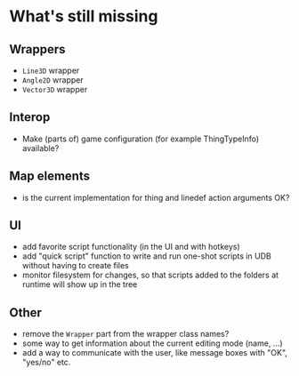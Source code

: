 # What's still missing
## Wrappers
- `Line3D` wrapper
- `Angle2D` wrapper
- `Vector3D` wrapper

## Interop
- Make (parts of) game configuration (for example ThingTypeInfo) available?

## Map elements
- is the current implementation for thing and linedef action arguments OK?

## UI
- add favorite script functionality (in the UI and with hotkeys)
- add "quick script" function to write and run one-shot scripts in UDB without having to create files
- monitor filesystem for changes, so that scripts added to the folders at runtime will show up in the tree

## Other
- remove the `Wrapper` part from the wrapper class names?
- some way to get information about the current editing mode (name, ...)
- add a way to communicate with the user, like message boxes with "OK", "yes/no" etc.